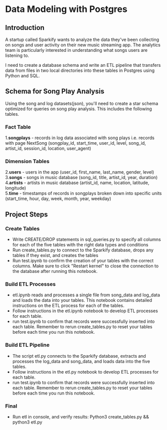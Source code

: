 # Data Modeling with Postgres
## Introduction
A startup called Sparkify wants to analyze the data they've been collecting on songs and user activity on their new music streaming app. The analytics team is particularly interested in understanding what songs users are listening to. 

I need to create a database schema and write an ETL pipeline that transfers data from files in two local directories into these tables in Postgres using Python and SQL.

## Schema for Song Play Analysis
Using the song and log datasets(json), you'll need to create a star schema optimized for queries on song play analysis. This includes the following tables.

### Fact Table
1.**songplays** - records in log data associated with song plays i.e. records with page NextSong (songplay_id, start_time, user_id, level, song_id, artist_id, session_id, location, user_agent)
### Dimension Tables
2.**users** - users in the app (user_id, first_name, last_name, gender, level)   
3.**songs** - songs in music database (song_id, title, artist_id, year, duration)  
4.**artists** - artists in music database (artist_id, name, location, latitude, longitude)  
5.**time** - timestamps of records in songplays broken down into specific units (start_time, hour, day, week, month, year, weekday)

## Project Steps
### Create Tables
* Write CREATE/DROP statements in sql_queries.py to specify all columns for each of the five tables with the right data types and conditions
* Run create_tables.py to connect to the Sparkify database, drops any tables if they exist, and creates the tables
* Run test.ipynb to confirm the creation of your tables with the correct columns. Make sure to click "Restart kernel" to close the connection to the database after running this notebook.

### Build ETL Processes
* etl.ipynb reads and processes a single file from song_data and log_data and loads the data into your tables. This notebook contains detailed instructions on the ETL process for each of the tables.
* Follow instructions in the etl.ipynb notebook to develop ETL processes for each table. 
* run test.ipynb to confirm that records were successfully inserted into each table. Remember to rerun create_tables.py to reset your tables before each time you run this notebook.

### Build ETL Pipeline
* The script etl.py connects to the Sparkify database, extracts and processes the log_data and song_data, and loads data into the five tables.
* Follow instructions in the etl.py notebook to develop ETL processes for each table. 
* run test.ipynb to confirm that records were successfully inserted into each table. Remember to rerun create_tables.py to reset your tables before each time you run this notebook.

### Final
* Run etl in console, and verify results: Python3 create_tables.py && python3 etl.py
